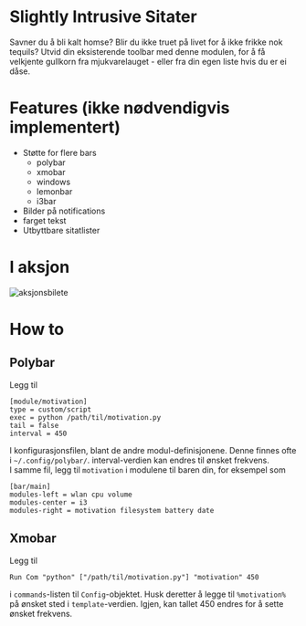 # Slightly Intrusive Sitater

Savner du å bli kalt homse? Blir du ikke truet på livet for å ikke frikke nok tequils? Utvid din
eksisterende toolbar med denne modulen, for å få velkjente gullkorn fra mjukvarelauget - eller fra
din egen liste hvis du er ei dåse.

# Features (ikke nødvendigvis implementert)

- Støtte for flere bars
    - polybar
    - xmobar
    - windows
    - lemonbar
    - i3bar
- Bilder på notifications
- farget tekst
- Utbyttbare sitatlister

# I aksjon

![aksjonsbilete](https://i.imgur.com/BnrHTH8.png)

# How to

## Polybar
Legg til

```
[module/motivation]
type = custom/script
exec = python /path/til/motivation.py
tail = false
interval = 450
```


I konfigurasjonsfilen, blant de andre modul-definisjonene. Denne finnes ofte i `~/.config/polybar/`. interval-verdien kan endres til ønsket frekvens.\
I samme fil, legg til `motivation` i modulene til baren din, for eksempel som

```
[bar/main]
modules-left = wlan cpu volume
modules-center = i3
modules-right = motivation filesystem battery date
```

## Xmobar
Legg til

```
Run Com "python" ["/path/til/motivation.py"] "motivation" 450
```

i `commands`-listen til `Config`-objektet. Husk deretter å legge til `%motivation%` på ønsket sted i
`template`-verdien. Igjen, kan tallet 450 endres for å sette ønsket frekvens.

